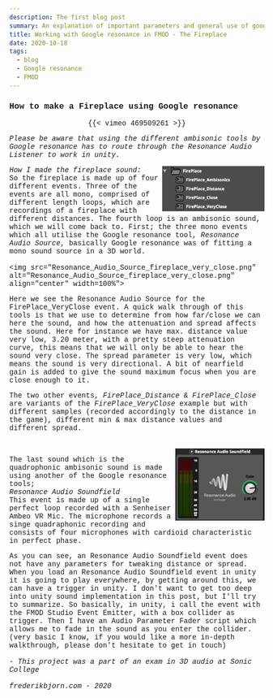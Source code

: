 ```yaml
---
description: The first blog post
summary: An explanation of important parameters and general use of google resonance in FMOD. 
title: Working with Google resonance in FMOD - The Fireplace
date: 2020-10-18
tags:
  - blog
  - Google resonance
  - FMOD
---
```


<a style="text-decoration:none;font-family:courier new;font-size:14px;text-decoration:none;">

<h3>How to make a Fireplace using Google resonance</h3>

<center>
{{< vimeo 469509261 >}}

<br>

</center>

<em>Please be aware that using the different ambisonic tools by Google resonance has
to route through the Resonance Audio Listener to work in unity. </em>
<br>

<img src="fireplace-folder-structure.png" alt="fireplace-folder" align="right" width="40%">

<em>How I made the fireplace sound:</em>
<br>
So the fireplace is made up of four different events. Three of the events are all mono,
comprised of different length loops, which are recordings of a fireplace with different distances.
The fourth loop is an ambisonic sound, which we will come back to.
First; the three mono events which all utilise the Google resonance tool, <em> Resonance Audio Source</em>,
basically Google resonance was of fitting a mono sound source in a 3D world. <br><br><img src="Resonance_Audio_Source_fireplace_very_close.png" alt="Resonance_Audio_Source_fireplace_very_close.png" align="center" width=100%"><br>

Here we see the Resonance Audio Source for the FirePlace_VeryClose event.
A quick walk through of this tools is that we use to determine from how far/close we can here the sound, and how the attenuation and spread affects the sound.
Here for instance we have max. distance value very low, 3.20 meter, with a pretty steep attenuation curve, this means that we will only be able to hear the sound very close. 
The spread parameter is very low, which means the sound is very directional.
A bit of nearfield gain is added to give the sound maximum focus when you are close enough to it.

The two other events, <em>FirePlace_Distance</em> & <em>FirePlace_Close</em> are variants of the <em> FirePlace_VeryClose </em>
example but with different samples (recorded accordingly to the distance in the game), different min & max distance values and different spread.

<br>

<img src="Resonance_Audio_Soundfield.png" alt="Resonance_Audio_Soundfield.png" align="right" width="35%">

The last sound which is the quadrophonic ambisonic sound is made using another of the Google resonance tools; <br><em> Resonance Audio Soundfield </em>
<br>
This event is made up of a single perfect loop recorded with a Senheiser Ambeo VR Mic.
The microphone records a singe quadraphonic recording and consists of four microphones with cardioid characteristic in perfect phase.
<!-- indsæt et link til jones og lars krimis ambisonics bibliotek -->
As you can see, an Resonance Audio Soundfield event does not have any parameters for tweaking distance or spread. When you load
an Resonance Audio Soundfield event in unity it is going to play everywhere, by getting around this, we can have a trigger in unity.
I don't want to get too deep into unity sound implementation in this post, but I'll try to summarize.
So basically, in unity, i call the event with the FMOD Studio Event Emitter, with a box collider as trigger.
Then I have an Audio Parameter Fader script which allows me to fade in the sound as you enter the collider.
(very basic I know, if you would like a more in-depth walkthrough, please don't hesitate to get in touch)
<br>
<br>
<em>- This project was a part of an exam in 3D audio at Sonic College<em/>
<br>
<br>
<em>frederikbjorn.com - 2020</em>
<br>

</a>


